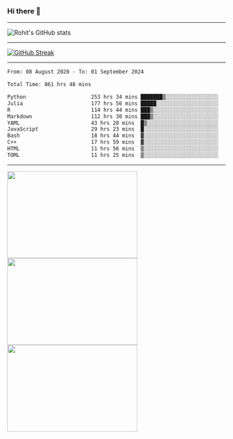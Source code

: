 ### Hi there 👋

<hr/>

![Rohit's GitHub stats](https://github-readme-stats.vercel.app/api?username=RohitRathore1&show_icons=true&theme=transparent)

<hr/>

[![GitHub Streak](http://github-readme-streak-stats.herokuapp.com?user=RohitRathore1&theme=dark&mode=weekly)](https://git.io/streak-stats)

<hr/>

<!--START_SECTION:waka-->

```txt
From: 08 August 2020 - To: 01 September 2024

Total Time: 861 hrs 48 mins

Python                     253 hrs 34 mins ███████▒░░░░░░░░░░░░░░░░░   29.42 %
Julia                      177 hrs 56 mins █████░░░░░░░░░░░░░░░░░░░░   20.65 %
R                          114 hrs 44 mins ███▒░░░░░░░░░░░░░░░░░░░░░   13.31 %
Markdown                   112 hrs 30 mins ███▒░░░░░░░░░░░░░░░░░░░░░   13.06 %
YAML                       43 hrs 28 mins  █▒░░░░░░░░░░░░░░░░░░░░░░░   05.04 %
JavaScript                 29 hrs 23 mins  █░░░░░░░░░░░░░░░░░░░░░░░░   03.41 %
Bash                       18 hrs 44 mins  ▓░░░░░░░░░░░░░░░░░░░░░░░░   02.17 %
C++                        17 hrs 59 mins  ▓░░░░░░░░░░░░░░░░░░░░░░░░   02.09 %
HTML                       11 hrs 56 mins  ▒░░░░░░░░░░░░░░░░░░░░░░░░   01.39 %
TOML                       11 hrs 25 mins  ▒░░░░░░░░░░░░░░░░░░░░░░░░   01.33 %
```

<!--END_SECTION:waka-->

<hr/>

<p>
  <img src="https://wakatime.com/share/@TeAmp0is0N/0205e68a-e5ed-48bf-b870-3c94c1fa77d3.svg" width="300" height="200">
  <img src="https://wakatime.com/share/@TeAmp0is0N/3935ee43-08a3-493e-8b95-60c1f9204b15.svg" width="300" height="200">
  <img src="https://wakatime.com/share/@TeAmp0is0N/8717aacc-7340-44e0-abb1-987dc9823fcd.svg" width="300" height="200">
</p>




